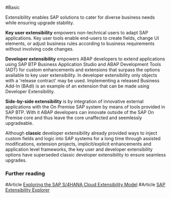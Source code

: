 #Basic 

Extensibility enables SAP solutions to cater for diverse business needs while ensuring upgrade stability.

**Key user extensibility** empowers non-technical users to adapt SAP applications. Key user tools enable end-users to create fields, change UI elements, or adjust business rules according to business requirements without involving code changes.

**Developer extensibility** empowers ABAP developers to extend applications using SAP BTP Business Application Studio and ABAP Development Tools (ADT) for custom enhancements and extensions that surpass the options available to key user extensibility. In developer extensibility only objects with a 'release contract' may be used. Implementing a released Business Add-In (BAdI) is an example of an extension that can be made using Developer Extensibility.

**Side-by-side extensibility** is by integration of innovative external applications with the On Premise SAP system by means of tools provided in SAP BTP. With it ABAP developers can innovate outside of the SAP On Premise core and thus leave the core unaffected and seemlessly upgradeable.

Although **classic** developer extensibility already provided ways to inject custom fields and logic into SAP systems for a long time through assisted modifications, extension projects, implicit/explicit enhancements and application level frameworks, the key user and developer extensibility options have superseded classic developer extensibility to ensure seamless upgrades.

### Further reading

#Article [Exploring the SAP S/4HANA Cloud Extensibility Model](https://learning.sap.com/learning-journeys/becoming-an-sap-btp-solution-architect/exploring-the-extensibility-of-sap-s-4hana)
#Article [SAP Extensibility Explorer](https://extensibilityexplorer.cfapps.eu10.hana.ondemand.com/ExtensibilityExplorer/#/ExtensibilityGuide)




